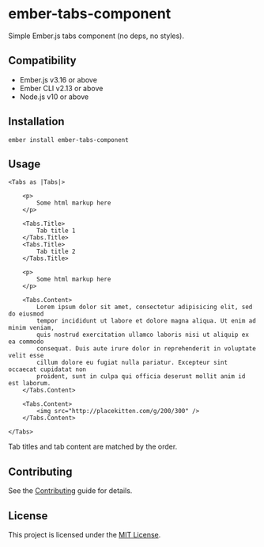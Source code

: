 ember-tabs-component
==============================================================================

Simple Ember.js tabs component (no deps, no styles).


Compatibility
------------------------------------------------------------------------------

* Ember.js v3.16 or above
* Ember CLI v2.13 or above
* Node.js v10 or above


Installation
------------------------------------------------------------------------------

```
ember install ember-tabs-component
```


Usage
------------------------------------------------------------------------------

```
<Tabs as |Tabs|>

    <p>
        Some html markup here
    </p>

    <Tabs.Title>
        Tab title 1
    </Tabs.Title>
    <Tabs.Title>
        Tab title 2
    </Tabs.Title>

    <p>
        Some html markup here
    </p>

    <Tabs.Content>
        Lorem ipsum dolor sit amet, consectetur adipisicing elit, sed do eiusmod
        tempor incididunt ut labore et dolore magna aliqua. Ut enim ad minim veniam,
        quis nostrud exercitation ullamco laboris nisi ut aliquip ex ea commodo
        consequat. Duis aute irure dolor in reprehenderit in voluptate velit esse
        cillum dolore eu fugiat nulla pariatur. Excepteur sint occaecat cupidatat non
        proident, sunt in culpa qui officia deserunt mollit anim id est laborum.
    </Tabs.Content>

    <Tabs.Content>
        <img src="http://placekitten.com/g/200/300" />
    </Tabs.Content>

</Tabs>
```

Tab titles and tab content are matched by the order.


Contributing
------------------------------------------------------------------------------

See the [Contributing](CONTRIBUTING.md) guide for details.


License
------------------------------------------------------------------------------

This project is licensed under the [MIT License](LICENSE.md).
